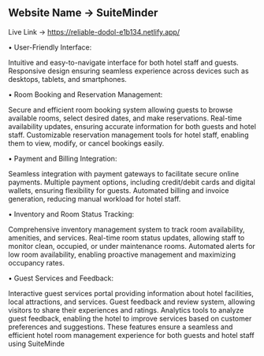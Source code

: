 Website Name -> SuiteMinder
---------------------------------------------


Live Link -> https://reliable-dodol-e1b134.netlify.app/

• User-Friendly Interface:

Intuitive and easy-to-navigate interface for both hotel staff and guests.
Responsive design ensuring seamless experience across devices such as desktops, tablets, and smartphones.

• Room Booking and Reservation Management:

Secure and efficient room booking system allowing guests to browse available rooms, select desired dates, and make reservations.
Real-time availability updates, ensuring accurate information for both guests and hotel staff.
Customizable reservation management tools for hotel staff, enabling them to view, modify, or cancel bookings easily.

• Payment and Billing Integration:

Seamless integration with payment gateways to facilitate secure online payments.
Multiple payment options, including credit/debit cards and digital wallets, ensuring flexibility for guests.
Automated billing and invoice generation, reducing manual workload for hotel staff.

• Inventory and Room Status Tracking:

Comprehensive inventory management system to track room availability, amenities, and services.
Real-time room status updates, allowing staff to monitor clean, occupied, or under maintenance rooms.
Automated alerts for low room availability, enabling proactive management and maximizing occupancy rates.

• Guest Services and Feedback:

Interactive guest services portal providing information about hotel facilities, local attractions, and services.
Guest feedback and review system, allowing visitors to share their experiences and ratings.
Analytics tools to analyze guest feedback, enabling the hotel to improve services based on customer preferences and suggestions.
These features ensure a seamless and efficient hotel room management experience for both guests and hotel staff using SuiteMinde